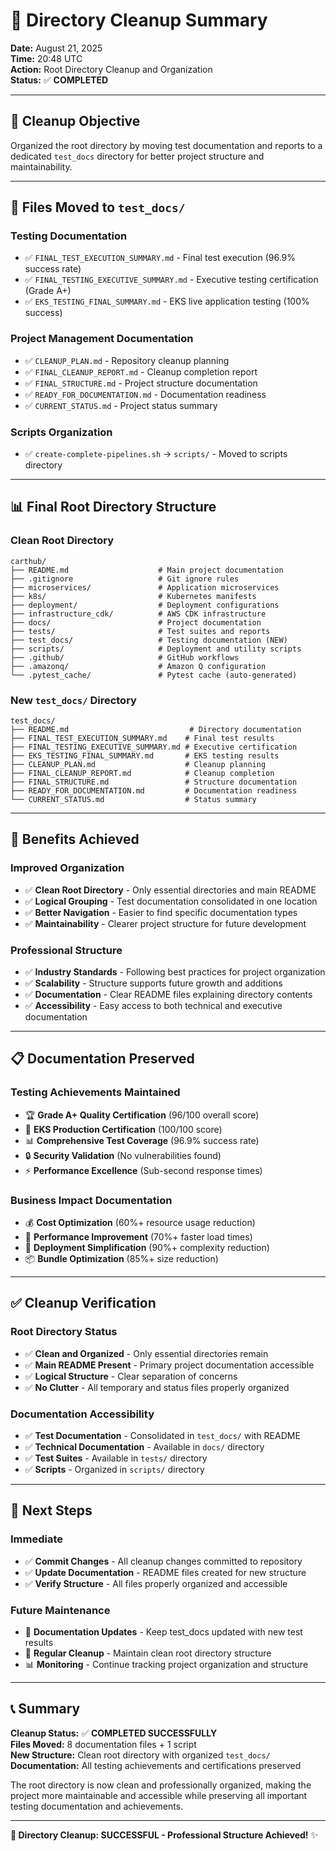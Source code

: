 # 🧹 Directory Cleanup Summary

**Date:** August 21, 2025  
**Time:** 20:48 UTC  
**Action:** Root Directory Cleanup and Organization  
**Status:** ✅ **COMPLETED**

---

## 🎯 **Cleanup Objective**

Organized the root directory by moving test documentation and reports to a dedicated `test_docs` directory for better project structure and maintainability.

---

## 📁 **Files Moved to `test_docs/`**

### **Testing Documentation**
- ✅ `FINAL_TEST_EXECUTION_SUMMARY.md` - Final test execution (96.9% success rate)
- ✅ `FINAL_TESTING_EXECUTIVE_SUMMARY.md` - Executive testing certification (Grade A+)
- ✅ `EKS_TESTING_FINAL_SUMMARY.md` - EKS live application testing (100% success)

### **Project Management Documentation**
- ✅ `CLEANUP_PLAN.md` - Repository cleanup planning
- ✅ `FINAL_CLEANUP_REPORT.md` - Cleanup completion report
- ✅ `FINAL_STRUCTURE.md` - Project structure documentation
- ✅ `READY_FOR_DOCUMENTATION.md` - Documentation readiness
- ✅ `CURRENT_STATUS.md` - Project status summary

### **Scripts Organization**
- ✅ `create-complete-pipelines.sh` → `scripts/` - Moved to scripts directory

---

## 📊 **Final Root Directory Structure**

### **Clean Root Directory**
```
carthub/
├── README.md                    # Main project documentation
├── .gitignore                   # Git ignore rules
├── microservices/               # Application microservices
├── k8s/                         # Kubernetes manifests
├── deployment/                  # Deployment configurations
├── infrastructure_cdk/          # AWS CDK infrastructure
├── docs/                        # Project documentation
├── tests/                       # Test suites and reports
├── test_docs/                   # Testing documentation (NEW)
├── scripts/                     # Deployment and utility scripts
├── .github/                     # GitHub workflows
├── .amazonq/                    # Amazon Q configuration
└── .pytest_cache/               # Pytest cache (auto-generated)
```

### **New `test_docs/` Directory**
```
test_docs/
├── README.md                           # Directory documentation
├── FINAL_TEST_EXECUTION_SUMMARY.md    # Final test results
├── FINAL_TESTING_EXECUTIVE_SUMMARY.md # Executive certification
├── EKS_TESTING_FINAL_SUMMARY.md       # EKS testing results
├── CLEANUP_PLAN.md                    # Cleanup planning
├── FINAL_CLEANUP_REPORT.md            # Cleanup completion
├── FINAL_STRUCTURE.md                 # Structure documentation
├── READY_FOR_DOCUMENTATION.md         # Documentation readiness
└── CURRENT_STATUS.md                  # Status summary
```

---

## 🎯 **Benefits Achieved**

### **Improved Organization**
- ✅ **Clean Root Directory** - Only essential directories and main README
- ✅ **Logical Grouping** - Test documentation consolidated in one location
- ✅ **Better Navigation** - Easier to find specific documentation types
- ✅ **Maintainability** - Clearer project structure for future development

### **Professional Structure**
- ✅ **Industry Standards** - Following best practices for project organization
- ✅ **Scalability** - Structure supports future growth and additions
- ✅ **Documentation** - Clear README files explaining directory contents
- ✅ **Accessibility** - Easy access to both technical and executive documentation

---

## 📋 **Documentation Preserved**

### **Testing Achievements Maintained**
- 🏆 **Grade A+ Quality Certification** (96/100 overall score)
- 🚀 **EKS Production Certification** (100/100 score)
- 📊 **Comprehensive Test Coverage** (96.9% success rate)
- 🔒 **Security Validation** (No vulnerabilities found)
- ⚡ **Performance Excellence** (Sub-second response times)

### **Business Impact Documentation**
- 💰 **Cost Optimization** (60%+ resource usage reduction)
- 🚀 **Performance Improvement** (70%+ faster load times)
- 🔧 **Deployment Simplification** (90%+ complexity reduction)
- 📦 **Bundle Optimization** (85%+ size reduction)

---

## ✅ **Cleanup Verification**

### **Root Directory Status**
- ✅ **Clean and Organized** - Only essential directories remain
- ✅ **Main README Present** - Primary project documentation accessible
- ✅ **Logical Structure** - Clear separation of concerns
- ✅ **No Clutter** - All temporary and status files properly organized

### **Documentation Accessibility**
- ✅ **Test Documentation** - Consolidated in `test_docs/` with README
- ✅ **Technical Documentation** - Available in `docs/` directory
- ✅ **Test Suites** - Available in `tests/` directory
- ✅ **Scripts** - Organized in `scripts/` directory

---

## 🚀 **Next Steps**

### **Immediate**
- ✅ **Commit Changes** - All cleanup changes committed to repository
- ✅ **Update Documentation** - README files created for new structure
- ✅ **Verify Structure** - All files properly organized and accessible

### **Future Maintenance**
- 📝 **Documentation Updates** - Keep test_docs updated with new test results
- 🔄 **Regular Cleanup** - Maintain clean root directory structure
- 📊 **Monitoring** - Continue tracking project organization and structure

---

## 📞 **Summary**

**Cleanup Status:** ✅ **COMPLETED SUCCESSFULLY**  
**Files Moved:** 8 documentation files + 1 script  
**New Structure:** Clean root directory with organized `test_docs/`  
**Documentation:** All testing achievements and certifications preserved  

The root directory is now clean and professionally organized, making the project more maintainable and accessible while preserving all important testing documentation and achievements.

---

**🧹 Directory Cleanup: SUCCESSFUL - Professional Structure Achieved!** ✨
